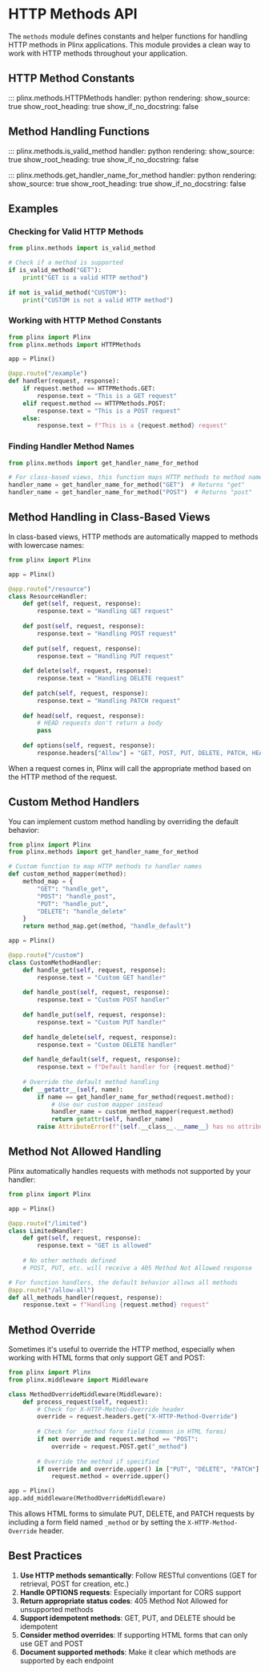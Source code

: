 # HTTP Methods API

The `methods` module defines constants and helper functions for handling HTTP methods in Plinx applications. This module provides a clean way to work with HTTP methods throughout your application.

## HTTP Method Constants

::: plinx.methods.HTTPMethods
    handler: python
    rendering:
      show_source: true
      show_root_heading: true
      show_if_no_docstring: false

## Method Handling Functions

::: plinx.methods.is_valid_method
    handler: python
    rendering:
      show_source: true
      show_root_heading: true
      show_if_no_docstring: false

::: plinx.methods.get_handler_name_for_method
    handler: python
    rendering:
      show_source: true
      show_root_heading: true
      show_if_no_docstring: false

## Examples

### Checking for Valid HTTP Methods

```python
from plinx.methods import is_valid_method

# Check if a method is supported
if is_valid_method("GET"):
    print("GET is a valid HTTP method")
    
if not is_valid_method("CUSTOM"):
    print("CUSTOM is not a valid HTTP method")
```

### Working with HTTP Method Constants

```python
from plinx import Plinx
from plinx.methods import HTTPMethods

app = Plinx()

@app.route("/example")
def handler(request, response):
    if request.method == HTTPMethods.GET:
        response.text = "This is a GET request"
    elif request.method == HTTPMethods.POST:
        response.text = "This is a POST request"
    else:
        response.text = f"This is a {request.method} request"
```

### Finding Handler Method Names

```python
from plinx.methods import get_handler_name_for_method

# For class-based views, this function maps HTTP methods to method names
handler_name = get_handler_name_for_method("GET")  # Returns "get"
handler_name = get_handler_name_for_method("POST")  # Returns "post"
```

## Method Handling in Class-Based Views

In class-based views, HTTP methods are automatically mapped to methods with lowercase names:

```python
from plinx import Plinx

app = Plinx()

@app.route("/resource")
class ResourceHandler:
    def get(self, request, response):
        response.text = "Handling GET request"
        
    def post(self, request, response):
        response.text = "Handling POST request"
        
    def put(self, request, response):
        response.text = "Handling PUT request"
        
    def delete(self, request, response):
        response.text = "Handling DELETE request"
        
    def patch(self, request, response):
        response.text = "Handling PATCH request"
        
    def head(self, request, response):
        # HEAD requests don't return a body
        pass
        
    def options(self, request, response):
        response.headers["Allow"] = "GET, POST, PUT, DELETE, PATCH, HEAD, OPTIONS"
```

When a request comes in, Plinx will call the appropriate method based on the HTTP method of the request.

## Custom Method Handlers

You can implement custom method handling by overriding the default behavior:

```python
from plinx import Plinx
from plinx.methods import get_handler_name_for_method

# Custom function to map HTTP methods to handler names
def custom_method_mapper(method):
    method_map = {
        "GET": "handle_get",
        "POST": "handle_post",
        "PUT": "handle_put",
        "DELETE": "handle_delete"
    }
    return method_map.get(method, "handle_default")

app = Plinx()

@app.route("/custom")
class CustomMethodHandler:
    def handle_get(self, request, response):
        response.text = "Custom GET handler"
        
    def handle_post(self, request, response):
        response.text = "Custom POST handler"
        
    def handle_put(self, request, response):
        response.text = "Custom PUT handler"
        
    def handle_delete(self, request, response):
        response.text = "Custom DELETE handler"
        
    def handle_default(self, request, response):
        response.text = f"Default handler for {request.method}"
        
    # Override the default method handling
    def __getattr__(self, name):
        if name == get_handler_name_for_method(request.method):
            # Use our custom mapper instead
            handler_name = custom_method_mapper(request.method)
            return getattr(self, handler_name)
        raise AttributeError(f"{self.__class__.__name__} has no attribute {name}")
```

## Method Not Allowed Handling

Plinx automatically handles requests with methods not supported by your handler:

```python
from plinx import Plinx

app = Plinx()

@app.route("/limited")
class LimitedHandler:
    def get(self, request, response):
        response.text = "GET is allowed"
    
    # No other methods defined
    # POST, PUT, etc. will receive a 405 Method Not Allowed response

# For function handlers, the default behavior allows all methods
@app.route("/allow-all")
def all_methods_handler(request, response):
    response.text = f"Handling {request.method} request"
```

## Method Override

Sometimes it's useful to override the HTTP method, especially when working with HTML forms that only support GET and POST:

```python
from plinx import Plinx
from plinx.middleware import Middleware

class MethodOverrideMiddleware(Middleware):
    def process_request(self, request):
        # Check for X-HTTP-Method-Override header
        override = request.headers.get("X-HTTP-Method-Override")
        
        # Check for _method form field (common in HTML forms)
        if not override and request.method == "POST":
            override = request.POST.get("_method")
            
        # Override the method if specified
        if override and override.upper() in ["PUT", "DELETE", "PATCH"]:
            request.method = override.upper()

app = Plinx()
app.add_middleware(MethodOverrideMiddleware)
```

This allows HTML forms to simulate PUT, DELETE, and PATCH requests by including a form field named `_method` or by setting the `X-HTTP-Method-Override` header.

## Best Practices

1. **Use HTTP methods semantically**: Follow RESTful conventions (GET for retrieval, POST for creation, etc.)
2. **Handle OPTIONS requests**: Especially important for CORS support
3. **Return appropriate status codes**: 405 Method Not Allowed for unsupported methods
4. **Support idempotent methods**: GET, PUT, and DELETE should be idempotent
5. **Consider method overrides**: If supporting HTML forms that can only use GET and POST
6. **Document supported methods**: Make it clear which methods are supported by each endpoint